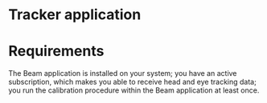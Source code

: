 # Tracker application

# Requirements
The Beam application is installed on your system;
you have an active subscription, which makes you able to receive head and eye tracking data;
you run the calibration procedure within the Beam application at least once.